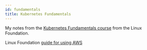 ```yaml
---
id: fundamentals
title: Kubernetes Fundamentals
---
```


My notes from the [Kubernetes Fundamentals course](https://training.linuxfoundation.org/training/kubernetes-fundamentals/) from the Linux Foundation.

Linux Foundation [guide for using AWS](https://training.linuxfoundation.org/cm/prep/aws.pdf)

